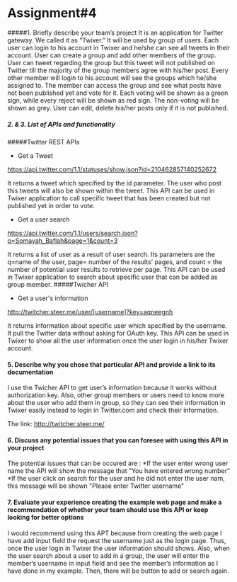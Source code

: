 # Assignment#4


#####1.	Briefly describe your team’s project
It is an application for Twitter gateway. We called it as “Twixer.” It will be used by group of users. Each user can login to his account in Twixer and he/she can see all tweets in their account. User can create a group and add other members of the group. User can tweet regarding the group but this tweet will not published on Twitter till the majority of the group members agree with his/her post. Every other member will login to his account will see the groups which he/she assigned to. The member can access the group and see what posts have not been published yet and vote for it. Each voting will be shown as a green sign, while every reject will be shown as red sign. The non-voting will be shown as grey. User can edit, delete his/her posts only if it is not published.

##### 2.	&  3. List of APIs and functionality 


#####Twitter REST APIs
*	Get a Tweet
	
 https://api.twitter.com/1.1/statuses/show.json?id=210462857140252672

 It returns a tweet which specified by the id parameter. The user who post this tweets will also be shown within the tweet.
This API can be used in Twixer application to call specific tweet that has been created but not published yet in order to vote.
*	Get a user search

 https://api.twitter.com/1.1/users/search.json?q=Somayah_Baflah&page=1&count=3

 It returns a list of user as a result of user search. Its parameters are the q=name of the user, page= number of the results’ pages, and count = the number of potential user results to retrieve per page.
This API can be used in Twixer application to search about specific user that can be added as group member.
#####Twicher API
*	Get a user's information

 http://twitcher.steer.me/user/[username]?key=aqneegnh
  
  It returns information about specific user which specified by the username. It pull the Twitter data without asking for OAuth key.
This API can be used in Twixer to show all the user information once the user login in his/her Twixer account.

#### 5.	Describe why you chose that particular API and provide a link to its documentation
I use the Twicher API to get user’s information because it works without authorization key. Also, other group members or users need to know more about the user who add them in group, so they can see their information in Twixer easily instead to login in Twitter.com and check their information.

The link: http://twitcher.steer.me/

#### 6.	Discuss any potential issues that you can foresee with using this API in your project
The potential issues that can be occured are :
*If the user enter wrong user name the API will show the message that “You have entered wrong number”
*If the user click on search for the user and he did not enter the user nam, this message will be shown "Please enter Twitter username"

#### 7.	Evaluate your experience creating the example web page and make a recommendation of whether your team should use this API or keep looking for better options
I would recommend using this APT because from creating the web page I have add input field the request the username just as the login page. Thus, once the user login in Twixer the user information should shows. Also, when the user search about a user to add in a group, the user will enter the member’s username in input field and see the member’s information as I have done in my example. Then, there will be button to add or search again.
  	


